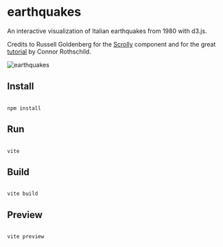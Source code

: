 # earthquakes
An interactive visualization of Italian earthquakes from 1980 with d3.js. 


Credits to  Russell Goldenberg for the [Scrolly](https://twitter.com/russellviz/status/1432774653139984387) component and for the great [tutorial](https://www.connorrothschild.com/post/svelte-scrollytelling) by Connor Rothschild. 


![earthquakes](https://github.com/romanoe/earthquakes/blob/master/public/img/earthquakes.gif)


## Install

```shell

npm install

```

## Run

```shell

vite
```


## Build

```shell

vite build

```

## Preview

```shell

vite preview

```

